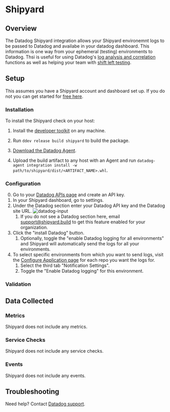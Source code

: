 # Shipyard

## Overview

The Datadog Shipyard integration allows your Shipyard environemnt logs to be passed to Datadog and availabe in your datadog dashboard. This information is one way from your ephemeral (testing) environments to Datadog. Thsi is useful for using Datadog's [log analysis and correlation](https://www.datadoghq.com/solutions/log-analysis-and-correlation/) functions as well as helping your team with [shift left testing](https://www.datadoghq.com/solutions/shift-left-testing/). 

## Setup

This assumes you have a Shipyard account and dashboard set up. If you do not you can get started for [free here](https://shipyard.build/signup).

### Installation

To install the Shipyard check on your host:


1. Install the [developer toolkit](https://docs.datadoghq.com/developers/integrations/new_check_howto/#developer-toolkit) on any machine.

2. Run `ddev release build shipyard` to build the package.

3. [Download the Datadog Agent][2].

4. Upload the build artifact to any host with an Agent and
 run `datadog-agent integration install -w
 path/to/shipyard/dist/<ARTIFACT_NAME>.whl`.

### Configuration

0. Go to your [Datadog APIs page][4] and create an API key.
1. In your Shipyard dashboard, go to settings. 
2. Under the Datadog section enter your Datadog API key and the Datadog site URL. 
![datadog-input][5]
   1. If you do not see a Datadog section here, email [support@shipyard.build](mailto:support@shipyard.build) to get this feature enabled for your organization.
3. Click the "install Datadog" button.
   1. Optionally, toggle the "enable Datadog logging for all environments" and Shipyard will automatically send the logs for all your environments. 
4. To select specific environments from which you want to send logs, visit the [Configure Application page](https://docs.shipyard.build/docs/config) for each repo you want the logs for. 
   1. Select the third tab "Notification Settings". 
   2. Toggle the "Enable Datadog logging" for this environment.

### Validation

<Steps to validate integration is functioning as expected>

## Data Collected

### Metrics

Shipyard does not include any metrics.

### Service Checks

Shipyard does not include any service checks.

### Events

Shipyard does not include any events.

## Troubleshooting

Need help? Contact [Datadog support][3].

[1]: https://shipyard.build/
[2]: https://app.datadoghq.com/account/settings#agent
[3]: https://docs.datadoghq.com/help/
[4]: https://app.datadoghq.com/organization-settings/api-keys
[5]: https://raw.githubusercontent.com/mesmith027/DataDog-integrations-extras/shipyard-integration/shipyard/images/datadog-input.png
